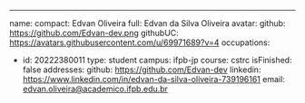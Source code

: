 ---
name:
  compact: Edvan Oliveira
  full: Edvan da Silva Oliveira
avatar:
  github: https://github.com/Edvan-dev.png
  githubUC: https://avatars.githubusercontent.com/u/69971689?v=4
occupations:
- id: 20222380011
  type: student
  campus: ifpb-jp
  course: cstrc
  isFinished: false
addresses:
  github: https://github.com/Edvan-dev
  linkedin: https://www.linkedin.com/in/edvan-da-silva-oliveira-739196161
  email: edvan.oliveira@academico.ifpb.edu.br
